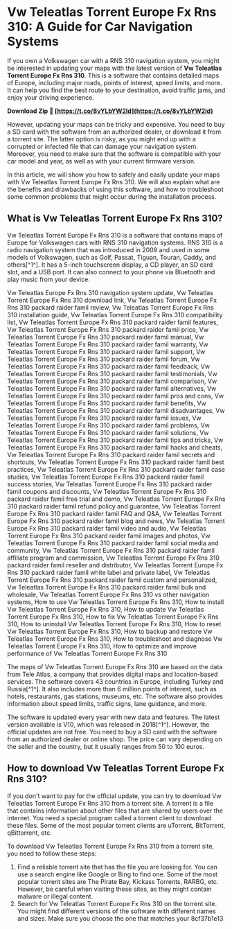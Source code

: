 # Vw Teleatlas Torrent Europe Fx Rns 310: A Guide for Car Navigation Systems
 
If you own a Volkswagen car with a RNS 310 navigation system, you might be interested in updating your maps with the latest version of **Vw Teleatlas Torrent Europe Fx Rns 310**. This is a software that contains detailed maps of Europe, including major roads, points of interest, speed limits, and more. It can help you find the best route to your destination, avoid traffic jams, and enjoy your driving experience.
 
**Download Zip 🌟 [https://t.co/8vYLbYW2ld](https://t.co/8vYLbYW2ld)**


 
However, updating your maps can be tricky and expensive. You need to buy a SD card with the software from an authorized dealer, or download it from a torrent site. The latter option is risky, as you might end up with a corrupted or infected file that can damage your navigation system. Moreover, you need to make sure that the software is compatible with your car model and year, as well as with your current firmware version.
 
In this article, we will show you how to safely and easily update your maps with Vw Teleatlas Torrent Europe Fx Rns 310. We will also explain what are the benefits and drawbacks of using this software, and how to troubleshoot some common problems that might occur during the installation process.
 
## What is Vw Teleatlas Torrent Europe Fx Rns 310?
 
Vw Teleatlas Torrent Europe Fx Rns 310 is a software that contains maps of Europe for Volkswagen cars with RNS 310 navigation systems. RNS 310 is a radio navigation system that was introduced in 2009 and used in some models of Volkswagen, such as Golf, Passat, Tiguan, Touran, Caddy, and others[^1^]. It has a 5-inch touchscreen display, a CD player, an SD card slot, and a USB port. It can also connect to your phone via Bluetooth and play music from your device.
 
Vw Teleatlas Europe Fx Rns 310 navigation system update,  Vw Teleatlas Torrent Europe Fx Rns 310 download link,  Vw Teleatlas Torrent Europe Fx Rns 310 packard raider famil review,  Vw Teleatlas Torrent Europe Fx Rns 310 installation guide,  Vw Teleatlas Torrent Europe Fx Rns 310 compatibility list,  Vw Teleatlas Torrent Europe Fx Rns 310 packard raider famil features,  Vw Teleatlas Torrent Europe Fx Rns 310 packard raider famil price,  Vw Teleatlas Torrent Europe Fx Rns 310 packard raider famil manual,  Vw Teleatlas Torrent Europe Fx Rns 310 packard raider famil warranty,  Vw Teleatlas Torrent Europe Fx Rns 310 packard raider famil support,  Vw Teleatlas Torrent Europe Fx Rns 310 packard raider famil forum,  Vw Teleatlas Torrent Europe Fx Rns 310 packard raider famil feedback,  Vw Teleatlas Torrent Europe Fx Rns 310 packard raider famil testimonials,  Vw Teleatlas Torrent Europe Fx Rns 310 packard raider famil comparison,  Vw Teleatlas Torrent Europe Fx Rns 310 packard raider famil alternatives,  Vw Teleatlas Torrent Europe Fx Rns 310 packard raider famil pros and cons,  Vw Teleatlas Torrent Europe Fx Rns 310 packard raider famil benefits,  Vw Teleatlas Torrent Europe Fx Rns 310 packard raider famil disadvantages,  Vw Teleatlas Torrent Europe Fx Rns 310 packard raider famil issues,  Vw Teleatlas Torrent Europe Fx Rns 310 packard raider famil problems,  Vw Teleatlas Torrent Europe Fx Rns 310 packard raider famil solutions,  Vw Teleatlas Torrent Europe Fx Rns 310 packard raider famil tips and tricks,  Vw Teleatlas Torrent Europe Fx Rns 310 packard raider famil hacks and cheats,  Vw Teleatlas Torrent Europe Fx Rns 310 packard raider famil secrets and shortcuts,  Vw Teleatlas Torrent Europe Fx Rns 310 packard raider famil best practices,  Vw Teleatlas Torrent Europe Fx Rns 310 packard raider famil case studies,  Vw Teleatlas Torrent Europe Fx Rns 310 packard raider famil success stories,  Vw Teleatlas Torrent Europe Fx Rns 310 packard raider famil coupons and discounts,  Vw Teleatlas Torrent Europe Fx Rns 310 packard raider famil free trial and demo,  Vw Teleatlas Torrent Europe Fx Rns 310 packard raider famil refund policy and guarantee,  Vw Teleatlas Torrent Europe Fx Rns 310 packard raider famil FAQ and Q&A,  Vw Teleatlas Torrent Europe Fx Rns 310 packard raider famil blog and news,  Vw Teleatlas Torrent Europe Fx Rns 310 packard raider famil video and audio,  Vw Teleatlas Torrent Europe Fx Rns 310 packard raider famil images and photos,  Vw Teleatlas Torrent Europe Fx Rns 310 packard raider famil social media and community,  Vw Teleatlas Torrent Europe Fx Rns 310 packard raider famil affiliate program and commission,  Vw Teleatlas Torrent Europe Fx Rns 310 packard raider famil reseller and distributor,  Vw Teleatlas Torrent Europe Fx Rns 310 packard raider famil white label and private label,  Vw Teleatlas Torrent Europe Fx Rns 310 packard raider famil custom and personalized,  Vw Teleatlas Torrent Europe Fx Rns 310 packard raider famil bulk and wholesale,  Vw Teleatlas Torrent Europe Fx Rns 310 vs other navigation systems,  How to use Vw Teleatlas Torrent Europe Fx Rns 310,  How to install Vw Teleatlas Torrent Europe Fx Rns 310,  How to update Vw Teleatlas Torrent Europe Fx Rns 310,  How to fix Vw Teleatlas Torrent Europe Fx Rns 310,  How to uninstall Vw Teleatlas Torrent Europe Fx Rns 310,  How to reset Vw Teleatlas Torrent Europe Fx Rns 310,  How to backup and restore Vw Teleatlas Torrent Europe Fx Rns 310,  How to troubleshoot and diagnose Vw Teleatlas Torrent Europe Fx Rns 310,  How to optimize and improve performance of Vw Teleatlas Torrent Europe Fx Rns 310
 
The maps of Vw Teleatlas Torrent Europe Fx Rns 310 are based on the data from Tele Atlas, a company that provides digital maps and location-based services. The software covers 43 countries in Europe, including Turkey and Russia[^1^]. It also includes more than 6 million points of interest, such as hotels, restaurants, gas stations, museums, etc. The software also provides information about speed limits, traffic signs, lane guidance, and more.
 
The software is updated every year with new data and features. The latest version available is V10, which was released in 2018[^1^]. However, the official updates are not free. You need to buy a SD card with the software from an authorized dealer or online shop. The price can vary depending on the seller and the country, but it usually ranges from 50 to 100 euros.
 
## How to download Vw Teleatlas Torrent Europe Fx Rns 310?
 
If you don't want to pay for the official update, you can try to download Vw Teleatlas Torrent Europe Fx Rns 310 from a torrent site. A torrent is a file that contains information about other files that are shared by users over the internet. You need a special program called a torrent client to download these files. Some of the most popular torrent clients are uTorrent, BitTorrent, qBittorrent, etc.
 
To download Vw Teleatlas Torrent Europe Fx Rns 310 from a torrent site, you need to follow these steps:
 
1. Find a reliable torrent site that has the file you are looking for. You can use a search engine like Google or Bing to find one. Some of the most popular torrent sites are The Pirate Bay, Kickass Torrents, RARBG, etc. However, be careful when visiting these sites, as they might contain malware or illegal content.
2. Search for Vw Teleatlas Torrent Europe Fx Rns 310 on the torrent site. You might find different versions of the software with different names and sizes. Make sure you choose the one that matches your 8cf37b1e13


